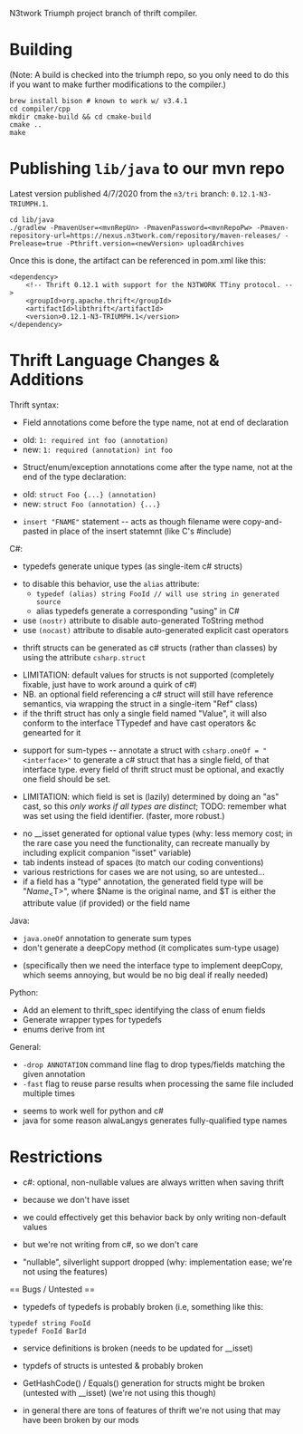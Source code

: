 N3twork Triumph project branch of thrift compiler.

# Building

(Note: A build is checked into the triumph repo, so you only need to do this if you want to make further modifications to the compiler.)

```
brew install bison # known to work w/ v3.4.1
cd compiler/cpp
mkdir cmake-build && cd cmake-build
cmake ..
make
```

# Publishing `lib/java` to our mvn repo

Latest version published 4/7/2020 from the `n3/tri` branch: `0.12.1-N3-TRIUMPH.1`.
```
cd lib/java
./gradlew -PmavenUser=<mvnRepUn> -PmavenPassword=<mvnRepoPw> -Pmaven-repository-url=https://nexus.n3twork.com/repository/maven-releases/ -Prelease=true -Pthrift.version=<newVersion> uploadArchives
```
Once this is done, the artifact can be referenced in pom.xml like this:
```
<dependency>
    <!-- Thrift 0.12.1 with support for the N3TWORK TTiny protocol. -->
    <groupId>org.apache.thrift</groupId>
    <artifactId>libthrift</artifactId>
    <version>0.12.1-N3-TRIUMPH.1</version>
</dependency>
```

# Thrift Language Changes & Additions

Thrift syntax:

- Field annotations come before the type name, not at end of declaration
 * old: `1: required int foo (annotation)`
 * new: `1: required (annotation) int foo`
- Struct/enum/exception annotations come after the type name, not at the end of the type declaration:
 * old: `struct Foo {...} (annotation)`
 * new: `struct Foo (annotation) {...}`
- `insert "FNAME"` statement -- acts as though filename were copy-and-pasted in place of the insert statemnt (like C's #include)

C#:

- typedefs generate unique types (as single-item c# structs)
 * to disable this behavior, use the `alias` attribute:
	 * `typedef (alias) string FooId // will use string in generated source`
	 * alias typedefs generate a corresponding "using" in C#
 * use `(nostr)` attribute to disable auto-generated ToString method
 * use `(nocast)` attribute to disable auto-generated explicit cast operators
- thrift structs can be generated as c# structs (rather than classes) by using the attribute  `csharp.struct`
 * LIMITATION: default values for structs is not supported (completely fixable, just have to work around a quirk of c#)
 * NB. an optional field referencing a c# struct will still have reference semantics, via wrapping the struct in a single-item "Ref" class)
 * if the thrift struct has only a single field named "Value", it will also conform to the interface TTypedef and have cast operators &c genearted for it
- support for sum-types -- annotate a struct with `csharp.oneOf = "<interface>"` to generate a c# struct that has a single field, of that interface type. every field of thrift struct must be optional, and exactly one field should be set.
 * LIMITATION: which field is set is (lazily) determined by doing an "as" cast, so this *only works if all types are distinct*; TODO: remember what was set using the field identifier. (faster, more robust.)
- no __isset generated for optional value types (why: less memory cost; in the rare case you need the functionality, can recreate manually by including explicit companion "isset" variable)
- tab indents instead of spaces (to match our coding conventions)
- various restrictions for cases we are not using, so are untested...
- if a field has a "type" annotation, the generated field type will be "$Name_<$T>", where $Name is the original name, and $T is either the attribute value (if provided) or the field name
	
Java:

- `java.oneOf` annotation to generate sum types
- don't generate a deepCopy method (it complicates sum-type usage)
 * (specifically then we need the interface type to implement deepCopy, which seems annoying, but would be no big deal if really needed)
	
Python:

- Add an element to thrift_spec identifying the class of enum fields
- Generate wrapper types for typedefs
- enums derive from int
	
General:

- `-drop ANNOTATION` command line flag to drop types/fields matching the given annotation
- `-fast` flag to reuse parse results when processing the same file included multiple times
 * seems to work well for python and c#
 * java for some reason alwaLangys generates fully-qualified type names

# Restrictions

- c#: optional, non-nullable values are always written when saving thrift
- because we don't have isset
- we could effectively get this behavior back by only writing non-default values
- but we're not writing from c#, so we don't care
	
- "nullable", silverlight support dropped (why: implementation ease; we're not using the features)
	
== Bugs / Untested ==

- typedefs of typedefs is probably broken (i.e, something like this:

```
typedef string FooId
typedef FooId BarId
```

- service definitions is broken (needs to be updated for __isset)

- typdefs of structs is untested & probably broken

- GetHashCode() / Equals() generation for structs might be broken (untested with __isset) (we're not using this though)

- in general there are tons of features of thrift we're not using that may have been broken by our mods

